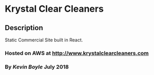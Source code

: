 # Krystal Clear Cleaners

## Description
Static Commercial Site built in React.

### Hosted on AWS at http://www.krystalclearcleaners.com 


### By _Kevin Boyle_ July 2018
